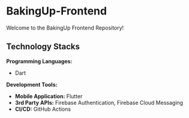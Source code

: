 # BakingUp-Frontend

Welcome to the BakingUp Frontend Repository!

## Technology Stacks
<b>Programming Languages:</b>
- Dart

<b>Development Tools:</b>
- <b>Mobile Application:</b> Flutter
- <b>3rd Party APIs:</b> Firebase Authentication, Firebase Cloud Messaging
- <b>CI/CD:</b> GitHub Actions
